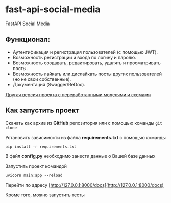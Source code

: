 # fast-api-social-media
FastAPI Social Media 

## Функционал:

- Аутентификация и регистрация пользователей (с помощью JWT).
- Возможность регистрации и входа по логину и паролю.
- Возможность создавать, редактировать, удалять и просматривать посты.
- Возможность лайкать или дислайкать посты других пользователей (но не свои собственные).
- Документация (Swagger/ReDoc).


[Другая версия проекта с переработанными моделями и схемами](https://github.com/robertd2000/fast-api-social-v2)

## Как запустить проект

Скачать как архив из **GitHub** репозитория или с помощью команды ```git clone```

Установить зависимости из файла **requirements.txt** с помощью команды

```
pip install -r requirements.txt
```

В файл **config.py** необходимо занести данные о Вашей базе данных

Запустить проект командой 

```
uvicorn main:app --reload
```

Перейти по адресу [http://127.0.0.1:8000/docs](http://127.0.0.1:8000/docs)

Кроме того, можно запустить тесты
